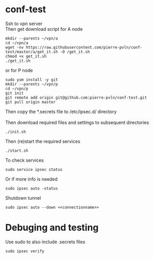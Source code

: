 # conf-test
Ssh to vpn server<br>
Then get download script for A node
```
mkdir --parents ~/vpn/a
cd ~/vpn/a
wget -nv https://raw.githubusercontent.com/pierre-pvln/conf-test/master/a/get_it.sh -O /get_it.sh
chmod +x get_it.sh
./get_it.sh

```
or for P node
```
sudo yum install -y git
mkdir --parents ~/vpn/p
cd ~/vpn/p
git init
git remote add origin git@github.com:pierre-pvln/conf-test.git
git pull origin master

```

Then copy the \*.secrets file to /etc/ipsec.d/ directory<br>
<br>
Then download required files and settings to subsequent directories
```
./init.sh
```
Then (re)start the required services
```
./start.sh
```
To check services
```
sudo service ipsec status
```
Or if more info is needed
```
sudo ipsec auto -status
```
Shutdown tunnel
```
sudo ipsec auto --down <<connectionname>>
```
# Debuging and testing
Use sudo to also include .secrets files
```
sudo ipsec verify
```
